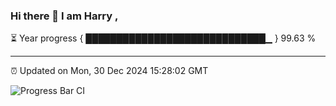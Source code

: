 ### Hi there 👋 I am Harry , 

⏳ Year progress { █████████████████████████████▁ } 99.63 %

---

⏰ Updated on Mon, 30 Dec 2024 15:28:02 GMT

![Progress Bar CI](https://github.com/duykhang68/duykhang68/workflows/Progress%20Bar%20CI/badge.svg)
